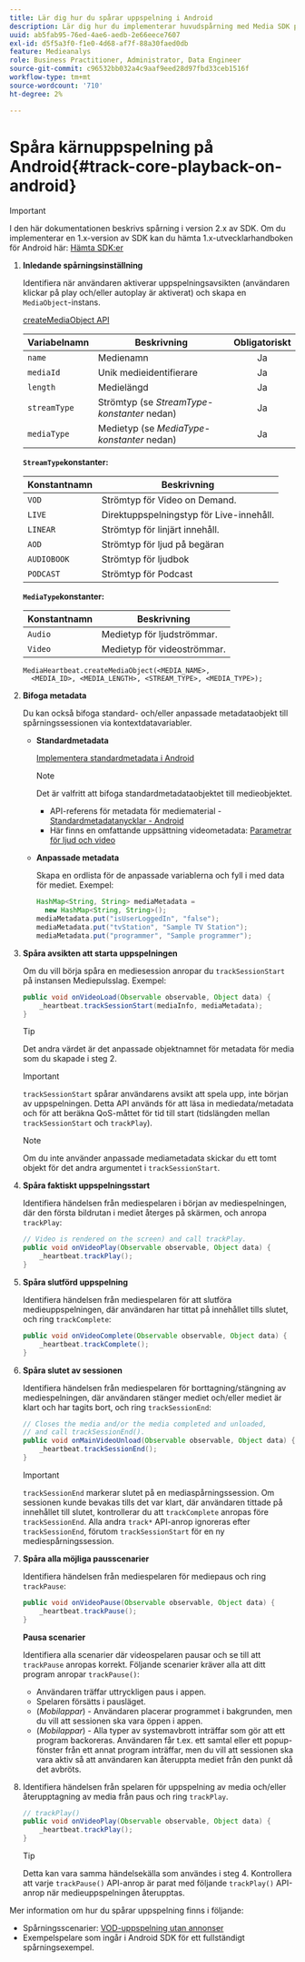 ```yaml
---
title: Lär dig hur du spårar uppspelning i Android
description: Lär dig hur du implementerar huvudspårning med Media SDK på Android.
uuid: ab5fab95-76ed-4ae6-aedb-2e66eece7607
exl-id: d5f5a3f0-f1e0-4d68-af7f-88a30faed0db
feature: Medieanalys
role: Business Practitioner, Administrator, Data Engineer
source-git-commit: c96532bb032a4c9aaf9eed28d97fbd33ceb1516f
workflow-type: tm+mt
source-wordcount: '710'
ht-degree: 2%

---
```


# Spåra kärnuppspelning på Android{#track-core-playback-on-android}

>[!IMPORTANT]
>I den här dokumentationen beskrivs spårning i version 2.x av SDK. Om du implementerar en 1.x-version av SDK kan du hämta 1.x-utvecklarhandboken för Android här: [Hämta SDK:er](/help/sdk-implement/download-sdks.md)

1. **Inledande spårningsinställning**

   Identifiera när användaren aktiverar uppspelningsavsikten (användaren klickar på play och/eller autoplay är aktiverat) och skapa en `MediaObject`-instans.

   [createMediaObject API](https://adobe-marketing-cloud.github.io/media-sdks/reference/android/com/adobe/primetime/va/simple/MediaHeartbeat.html#createMediaObject-java.lang.String-java.lang.String-java.lang.Double-java.lang.String-com.adobe.primetime.va.simple.MediaHeartbeat.MediaType-)

   | Variabelnamn | Beskrivning | Obligatoriskt |
   | --- | --- | :---: |
   | `name` | Medienamn | Ja |
   | `mediaId` | Unik medieidentifierare | Ja |
   | `length` | Medielängd | Ja |
   | `streamType` | Strömtyp (se _StreamType-konstanter_ nedan) | Ja |
   | `mediaType` | Medietyp (se _MediaType-konstanter_ nedan) | Ja |

   **`StreamType`konstanter:**

   | Konstantnamn | Beskrivning |
   |---|---|
   | `VOD` | Strömtyp för Video on Demand. |
   | `LIVE` | Direktuppspelningstyp för Live-innehåll. |
   | `LINEAR` | Strömtyp för linjärt innehåll. |
   | `AOD` | Strömtyp för ljud på begäran |
   | `AUDIOBOOK` | Strömtyp för ljudbok |
   | `PODCAST` | Strömtyp för Podcast |

   **`MediaType`konstanter:**

   | Konstantnamn | Beskrivning |
   |---|---|
   | `Audio` | Medietyp för ljudströmmar. |
   | `Video` | Medietyp för videoströmmar. |

   ```
   MediaHeartbeat.createMediaObject(<MEDIA_NAME>,  
     <MEDIA_ID>, <MEDIA_LENGTH>, <STREAM_TYPE>, <MEDIA_TYPE>);
   ```

1. **Bifoga metadata**

   Du kan också bifoga standard- och/eller anpassade metadataobjekt till spårningssessionen via kontextdatavariabler.

   * **Standardmetadata**

      [Implementera standardmetadata i Android](/help/sdk-implement/track-av-playback/impl-std-metadata/impl-std-metadata-android.md)

      >[!NOTE]
      >
      >Det är valfritt att bifoga standardmetadataobjektet till medieobjektet.

      * API-referens för metadata för mediematerial - [Standardmetadatanycklar - Android](https://adobe-marketing-cloud.github.io/media-sdks/reference/android/com/adobe/primetime/va/simple/MediaHeartbeat.VideoMetadataKeys.html)
      * Här finns en omfattande uppsättning videometadata: [Parametrar för ljud och video](/help/metrics-and-metadata/audio-video-parameters.md)
   * **Anpassade metadata**

      Skapa en ordlista för de anpassade variablerna och fyll i med data för mediet. Exempel:

      ```java
      HashMap<String, String> mediaMetadata =  
        new HashMap<String, String>(); 
      mediaMetadata.put("isUserLoggedIn", "false"); 
      mediaMetadata.put("tvStation", "Sample TV Station"); 
      mediaMetadata.put("programmer", "Sample programmer");
      ```


1. **Spåra avsikten att starta uppspelningen**

   Om du vill börja spåra en mediesession anropar du `trackSessionStart` på instansen Mediepulsslag. Exempel:

   ```java
   public void onVideoLoad(Observable observable, Object data) {  
       _heartbeat.trackSessionStart(mediaInfo, mediaMetadata); 
   }
   ```

   >[!TIP]
   >
   >Det andra värdet är det anpassade objektnamnet för metadata för media som du skapade i steg 2.

   >[!IMPORTANT]
   >
   >`trackSessionStart` spårar användarens avsikt att spela upp, inte början av uppspelningen. Detta API används för att läsa in mediedata/metadata och för att beräkna QoS-måttet för tid till start (tidslängden mellan `trackSessionStart` och `trackPlay`).

   >[!NOTE]
   >
   >Om du inte använder anpassade mediametadata skickar du ett tomt objekt för det andra argumentet i `trackSessionStart`.

1. **Spåra faktiskt uppspelningsstart**

   Identifiera händelsen från mediespelaren i början av mediespelningen, där den första bildrutan i mediet återges på skärmen, och anropa `trackPlay`:

   ```java
   // Video is rendered on the screen) and call trackPlay.  
   public void onVideoPlay(Observable observable, Object data) { 
       _heartbeat.trackPlay(); 
   }
   ```

1. **Spåra slutförd uppspelning**

   Identifiera händelsen från mediespelaren för att slutföra medieuppspelningen, där användaren har tittat på innehållet tills slutet, och ring `trackComplete`:

   ```java
   public void onVideoComplete(Observable observable, Object data) { 
       _heartbeat.trackComplete(); 
   }
   ```

1. **Spåra slutet av sessionen**

   Identifiera händelsen från mediespelaren för borttagning/stängning av mediespelningen, där användaren stänger mediet och/eller mediet är klart och har tagits bort, och ring `trackSessionEnd`:

   ```java
   // Closes the media and/or the media completed and unloaded,  
   // and call trackSessionEnd().  
   public void onMainVideoUnload(Observable observable, Object data) {  
       _heartbeat.trackSessionEnd(); 
   }
   ```

   >[!IMPORTANT]
   >
   >`trackSessionEnd` markerar slutet på en mediaspårningssession. Om sessionen kunde bevakas tills det var klart, där användaren tittade på innehållet till slutet, kontrollerar du att `trackComplete` anropas före `trackSessionEnd`. Alla andra `track*` API-anrop ignoreras efter `trackSessionEnd`, förutom `trackSessionStart` för en ny mediespårningssession.

1. **Spåra alla möjliga pausscenarier**

   Identifiera händelsen från mediespelaren för mediepaus och ring `trackPause`:

   ```java
   public void onVideoPause(Observable observable, Object data) {  
       _heartbeat.trackPause(); 
   }
   ```

   **Pausa scenarier**

   Identifiera alla scenarier där videospelaren pausar och se till att `trackPause` anropas korrekt. Följande scenarier kräver alla att ditt program anropar `trackPause()`:

   * Användaren träffar uttryckligen paus i appen.
   * Spelaren försätts i pausläget.
   * (*Mobilappar*) - Användaren placerar programmet i bakgrunden, men du vill att sessionen ska vara öppen i appen.
   * (*Mobilappar*) - Alla typer av systemavbrott inträffar som gör att ett program backoreras. Användaren får t.ex. ett samtal eller ett popup-fönster från ett annat program inträffar, men du vill att sessionen ska vara aktiv så att användaren kan återuppta mediet från den punkt då det avbröts.

1. Identifiera händelsen från spelaren för uppspelning av media och/eller återupptagning av media från paus och ring `trackPlay`.

   ```java
   // trackPlay() 
   public void onVideoPlay(Observable observable, Object data) {  
       _heartbeat.trackPlay(); 
   }
   ```

   >[!TIP]
   >
   >Detta kan vara samma händelsekälla som användes i steg 4. Kontrollera att varje `trackPause()` API-anrop är parat med följande `trackPlay()` API-anrop när medieuppspelningen återupptas.

Mer information om hur du spårar uppspelning finns i följande:

* Spårningsscenarier: [VOD-uppspelning utan annonser](/help/sdk-implement/tracking-scenarios/vod-no-intrs-details.md)
* Exempelspelare som ingår i Android SDK för ett fullständigt spårningsexempel.
